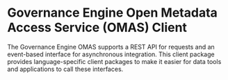 <!-- SPDX-License-Identifier: Apache-2.0 -->

# Governance Engine Open Metadata Access Service (OMAS) Client

The Governance Engine OMAS supports a REST API for requests and an event-based
interface for asynchronous integration.  This client
package provides language-specific client packages to make it easier
for data tools and applications to call these interfaces.